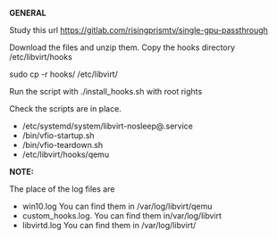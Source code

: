 **GENERAL**

Study this url
https://gitlab.com/risingprismtv/single-gpu-passthrough

Download the files and unzip them.
Copy the hooks directory /etc/libvirt/hooks 

sudo cp -r hooks/ /etc/libvirt/

Run the script with ./install_hooks.sh with root rights

Check the scripts are in place.

- /etc/systemd/system/libvirt-nosleep@.service
- /bin/vfio-startup.sh
- /bin/vfio-teardown.sh
- /etc/libvirt/hooks/qemu

**NOTE:**

The place of the log files are

- win10.log You can find them in /var/log/libvirt/qemu
- custom_hooks.log. You can find them in/var/log/libvirt
- libvirtd.log You can find them in /var/log/libvirt/
